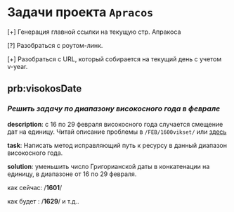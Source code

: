 # Задачи проекта `Apracos`

[+] Генерация главной ссылки на текущую стр. Апракоса

[?] Разобраться с роутом-линк.

[+] Разобраться с URL, который собирается на текущий день с учетом v-year.


## prb:visokosDate
 
### *Решить задачу по диапазону високосного года в феврале*

**description**: с 16 по 29 февраля високосного года случается смещение дат на единицу. Читай описание проблемы в `/FEB/1600vikset/` или [здесь](https://clunya.github.io/html/FEB/1600visekt/%D0%92%C3%AD%D0%A1%D0%95%D0%9A%D0%A2%D0%AA.html)

**task**: Написать метод исправляющий путь к ресурсу в данный диапазон високосного года.

**solution**: уменьшить число Григорианской даты в конкатенации на единицу, в диапазоне от 16 по 29 февраля.

как сейчас: /**1601**/

как будет : /**1629**/ и т.д..

